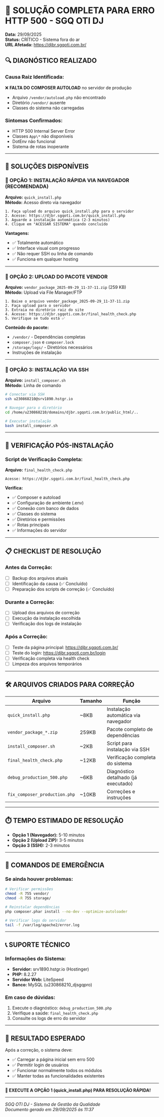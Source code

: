 # 🚨 SOLUÇÃO COMPLETA PARA ERRO HTTP 500 - SGQ OTI DJ

**Data:** 29/09/2025  
**Status:** CRÍTICO - Sistema fora do ar  
**URL Afetada:** https://djbr.sgqoti.com.br/

## 🔍 DIAGNÓSTICO REALIZADO

### Causa Raiz Identificada:
❌ **FALTA DO COMPOSER AUTOLOAD** no servidor de produção
- Arquivo `/vendor/autoload.php` não encontrado
- Diretório `/vendor/` ausente
- Classes do sistema não carregadas

### Sintomas Confirmados:
- HTTP 500 Internal Server Error
- Classes `App\*` não disponíveis
- DotEnv não funcional
- Sistema de rotas inoperante

---

## 🚀 SOLUÇÕES DISPONÍVEIS

### 🥇 OPÇÃO 1: INSTALAÇÃO RÁPIDA VIA NAVEGADOR (RECOMENDADA)

**Arquivo:** `quick_install.php`  
**Método:** Acesso direto via navegador

```
1. Faça upload do arquivo quick_install.php para o servidor
2. Acesse: https://djbr.sgqoti.com.br/quick_install.php
3. Aguarde a instalação automática (2-3 minutos)
4. Clique em "ACESSAR SISTEMA" quando concluído
```

**Vantagens:**
- ✅ Totalmente automático
- ✅ Interface visual com progresso
- ✅ Não requer SSH ou linha de comando
- ✅ Funciona em qualquer hosting

---

### 🥈 OPÇÃO 2: UPLOAD DO PACOTE VENDOR

**Arquivo:** `vendor_package_2025-09-29_11-37-11.zip` (259 KB)  
**Método:** Upload via File Manager/FTP

```
1. Baixe o arquivo vendor_package_2025-09-29_11-37-11.zip
2. Faça upload para o servidor
3. Extraia no diretório raiz do site
4. Acesse: https://djbr.sgqoti.com.br/final_health_check.php
5. Verifique se tudo está ✅
```

**Conteúdo do pacote:**
- `/vendor/` - Dependências completas
- `composer.json` e `composer.lock`
- `/storage/logs/` - Diretórios necessários
- Instruções de instalação

---

### 🥉 OPÇÃO 3: INSTALAÇÃO VIA SSH

**Arquivo:** `install_composer.sh`  
**Método:** Linha de comando

```bash
# Conectar via SSH
ssh u230868210@srv1890.hstgr.io

# Navegar para o diretório
cd /home/u230868210/domains/djbr.sgqoti.com.br/public_html/..

# Executar instalação
bash install_composer.sh
```

---

## 🏥 VERIFICAÇÃO PÓS-INSTALAÇÃO

### Script de Verificação Completa:
**Arquivo:** `final_health_check.php`

```
Acesse: https://djbr.sgqoti.com.br/final_health_check.php
```

**Verifica:**
- ✅ Composer e autoload
- ✅ Configuração de ambiente (.env)
- ✅ Conexão com banco de dados
- ✅ Classes do sistema
- ✅ Diretórios e permissões
- ✅ Rotas principais
- ✅ Informações do servidor

---

## 📋 CHECKLIST DE RESOLUÇÃO

### Antes da Correção:
- [ ] Backup dos arquivos atuais
- [ ] Identificação da causa (✅ Concluído)
- [ ] Preparação dos scripts de correção (✅ Concluído)

### Durante a Correção:
- [ ] Upload dos arquivos de correção
- [ ] Execução da instalação escolhida
- [ ] Verificação dos logs de instalação

### Após a Correção:
- [ ] Teste da página principal: https://djbr.sgqoti.com.br/
- [ ] Teste do login: https://djbr.sgqoti.com.br/login
- [ ] Verificação completa via health check
- [ ] Limpeza dos arquivos temporários

---

## 🛠️ ARQUIVOS CRIADOS PARA CORREÇÃO

| Arquivo | Tamanho | Função |
|---------|---------|---------|
| `quick_install.php` | ~8KB | Instalação automática via navegador |
| `vendor_package_*.zip` | 259KB | Pacote completo de dependências |
| `install_composer.sh` | ~2KB | Script para instalação via SSH |
| `final_health_check.php` | ~12KB | Verificação completa do sistema |
| `debug_production_500.php` | ~6KB | Diagnóstico detalhado (já executado) |
| `fix_composer_production.php` | ~10KB | Correções e instruções |

---

## ⏱️ TEMPO ESTIMADO DE RESOLUÇÃO

- **Opção 1 (Navegador):** 5-10 minutos
- **Opção 2 (Upload ZIP):** 3-5 minutos  
- **Opção 3 (SSH):** 2-3 minutos

---

## 🔧 COMANDOS DE EMERGÊNCIA

### Se ainda houver problemas:

```bash
# Verificar permissões
chmod -R 755 vendor/
chmod -R 755 storage/

# Reinstalar dependências
php composer.phar install --no-dev --optimize-autoloader

# Verificar logs do servidor
tail -f /var/log/apache2/error.log
```

---

## 📞 SUPORTE TÉCNICO

### Informações do Sistema:
- **Servidor:** srv1890.hstgr.io (Hostinger)
- **PHP:** 8.2.27
- **Servidor Web:** LiteSpeed
- **Banco:** MySQL (u230868210_djsgqpro)

### Em caso de dúvidas:
1. Execute o diagnóstico: `debug_production_500.php`
2. Verifique a saúde: `final_health_check.php`
3. Consulte os logs de erro do servidor

---

## 🎯 RESULTADO ESPERADO

Após a correção, o sistema deve:
- ✅ Carregar a página inicial sem erro 500
- ✅ Permitir login de usuários
- ✅ Funcionar normalmente todos os módulos
- ✅ Manter todas as funcionalidades existentes

---

**🚀 EXECUTE A OPÇÃO 1 (quick_install.php) PARA RESOLUÇÃO RÁPIDA!**

---
*SGQ OTI DJ - Sistema de Gestão da Qualidade*  
*Documento gerado em 29/09/2025 às 11:37*
